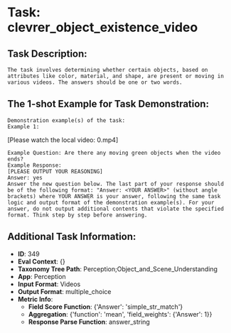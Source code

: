 # Task: clevrer_object_existence_video

## Task Description:

```
The task involves determining whether certain objects, based on attributes like color, material, and shape, are present or moving in various videos. The answers should be one or two words.
```

## The 1-shot Example for Task Demonstration:

```
Demonstration example(s) of the task:
Example 1:
```

[Please watch the local video: 0.mp4]

```
Example Question: Are there any moving green objects when the video ends?
Example Response:
[PLEASE OUTPUT YOUR REASONING]
Answer: yes
Answer the new question below. The last part of your response should be of the following format: "Answer: <YOUR ANSWER>" (without angle brackets) where YOUR ANSWER is your answer, following the same task logic and output format of the demonstration example(s). For your answer, do not output additional contents that violate the specified format. Think step by step before answering.
```

## Additional Task Information:

- **ID**: 349
- **Eval Context**: {}
- **Taxonomy Tree Path**: Perception;Object_and_Scene_Understanding
- **App**: Perception
- **Input Format**: Videos
- **Output Format**: multiple_choice
- **Metric Info**:
  - **Field Score Function**: {'Answer': 'simple_str_match'}
  - **Aggregation**: {'function': 'mean', 'field_weights': {'Answer': 1}}
  - **Response Parse Function**: answer_string
